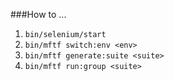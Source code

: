 ###How to ...

1) ```bin/selenium/start```
2) ```bin/mftf switch:env <env>```
3) ```bin/mftf generate:suite <suite>```
3) ```bin/mftf run:group <suite>```